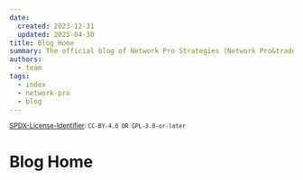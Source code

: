 ```yaml
---
date:
  created: 2023-12-31
  updated: 2025-04-30
title: Blog Home
summary: The official blog of Network Pro Strategies (Network Pro&trade;).
authors:
  - team
tags:
  - index
  - network-pro
  - blog
---
```


<sup>[SPDX-License-Identifier](https://spdx.dev/learn/handling-license-info/):
`CC-BY-4.0 OR GPL-3.0-or-later`</sup>

# Blog Home

<!-- markdownlint-disable-file -->
